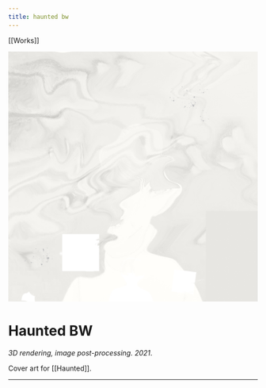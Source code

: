 ```yaml
---
title: haunted bw
---
```


[[Works]]


![Haunted BW](assets/Haunted-bw-6.jpg)

# Haunted BW
*3D rendering, image post-processing. 2021*.

Cover art for [[Haunted]].

---